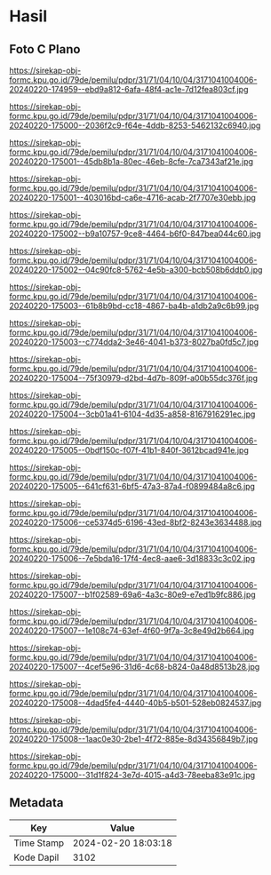 # Hasil

## Foto C Plano

https://sirekap-obj-formc.kpu.go.id/79de/pemilu/pdpr/31/71/04/10/04/3171041004006-20240220-174959--ebd9a812-6afa-48f4-ac1e-7d12fea803cf.jpg

https://sirekap-obj-formc.kpu.go.id/79de/pemilu/pdpr/31/71/04/10/04/3171041004006-20240220-175000--2036f2c9-f64e-4ddb-8253-5462132c6940.jpg

https://sirekap-obj-formc.kpu.go.id/79de/pemilu/pdpr/31/71/04/10/04/3171041004006-20240220-175001--45db8b1a-80ec-46eb-8cfe-7ca7343af21e.jpg

https://sirekap-obj-formc.kpu.go.id/79de/pemilu/pdpr/31/71/04/10/04/3171041004006-20240220-175001--403016bd-ca6e-4716-acab-2f7707e30ebb.jpg

https://sirekap-obj-formc.kpu.go.id/79de/pemilu/pdpr/31/71/04/10/04/3171041004006-20240220-175002--b9a10757-9ce8-4464-b6f0-847bea044c60.jpg

https://sirekap-obj-formc.kpu.go.id/79de/pemilu/pdpr/31/71/04/10/04/3171041004006-20240220-175002--04c90fc8-5762-4e5b-a300-bcb508b6ddb0.jpg

https://sirekap-obj-formc.kpu.go.id/79de/pemilu/pdpr/31/71/04/10/04/3171041004006-20240220-175003--61b8b9bd-cc18-4867-ba4b-a1db2a9c6b99.jpg

https://sirekap-obj-formc.kpu.go.id/79de/pemilu/pdpr/31/71/04/10/04/3171041004006-20240220-175003--c774dda2-3e46-4041-b373-8027ba0fd5c7.jpg

https://sirekap-obj-formc.kpu.go.id/79de/pemilu/pdpr/31/71/04/10/04/3171041004006-20240220-175004--75f30979-d2bd-4d7b-809f-a00b55dc376f.jpg

https://sirekap-obj-formc.kpu.go.id/79de/pemilu/pdpr/31/71/04/10/04/3171041004006-20240220-175004--3cb01a41-6104-4d35-a858-8167916291ec.jpg

https://sirekap-obj-formc.kpu.go.id/79de/pemilu/pdpr/31/71/04/10/04/3171041004006-20240220-175005--0bdf150c-f07f-41b1-840f-3612bcad941e.jpg

https://sirekap-obj-formc.kpu.go.id/79de/pemilu/pdpr/31/71/04/10/04/3171041004006-20240220-175005--641cf631-6bf5-47a3-87a4-f0899484a8c6.jpg

https://sirekap-obj-formc.kpu.go.id/79de/pemilu/pdpr/31/71/04/10/04/3171041004006-20240220-175006--ce5374d5-6196-43ed-8bf2-8243e3634488.jpg

https://sirekap-obj-formc.kpu.go.id/79de/pemilu/pdpr/31/71/04/10/04/3171041004006-20240220-175006--7e5bda16-17f4-4ec8-aae6-3d18833c3c02.jpg

https://sirekap-obj-formc.kpu.go.id/79de/pemilu/pdpr/31/71/04/10/04/3171041004006-20240220-175007--b1f02589-69a6-4a3c-80e9-e7ed1b9fc886.jpg

https://sirekap-obj-formc.kpu.go.id/79de/pemilu/pdpr/31/71/04/10/04/3171041004006-20240220-175007--1e108c74-63ef-4f60-9f7a-3c8e49d2b664.jpg

https://sirekap-obj-formc.kpu.go.id/79de/pemilu/pdpr/31/71/04/10/04/3171041004006-20240220-175007--4cef5e96-31d6-4c68-b824-0a48d8513b28.jpg

https://sirekap-obj-formc.kpu.go.id/79de/pemilu/pdpr/31/71/04/10/04/3171041004006-20240220-175008--4dad5fe4-4440-40b5-b501-528eb0824537.jpg

https://sirekap-obj-formc.kpu.go.id/79de/pemilu/pdpr/31/71/04/10/04/3171041004006-20240220-175008--1aac0e30-2be1-4f72-885e-8d34356849b7.jpg

https://sirekap-obj-formc.kpu.go.id/79de/pemilu/pdpr/31/71/04/10/04/3171041004006-20240220-175000--31d1f824-3e7d-4015-a4d3-78eeba83e91c.jpg


## Metadata

| Key        | Value               |
| ---------- | ------------------- |
| Time Stamp | 2024-02-20 18:03:18 |
| Kode Dapil | 3102                |



